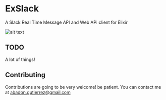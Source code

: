 # ExSlack

A Slack Real Time Message API and Web API client for Elixir

![alt text][under_construction]

[under_construction]: hhttp://marcellusdrilling.com/wp-content/uploads/2016/10/under-construction.png "Under Construccion"

## TODO

A lot of things!

## Contributing

Contributions are going to be very welcome! be patient. You can contact me at abadon.gutierrez@gmail.com 